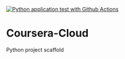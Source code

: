 [![Python application test with Github Actions](https://github.com/Than-Duc-Huy/Coursera-Cloud/actions/workflows/main.yml/badge.svg)](https://github.com/Than-Duc-Huy/Coursera-Cloud/actions/workflows/main.yml)

# Coursera-Cloud
Python project scaffold
